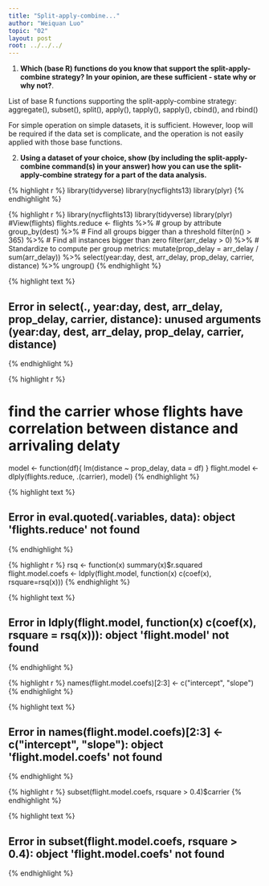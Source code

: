 ```yaml
---
title: "Split-apply-combine..."
author: "Weiquan Luo"
topic: "02"
layout: post
root: ../../../
---
```


1. **Which (base R) functions do you know that support the split-apply-combine strategy? In your opinion, are these sufficient - state why or why not?**. 

List of base R functions supporting the split-apply-combine strategy:
aggregate(), subset(), split(), apply(), tapply(), sapply(), cbind(), and rbind()

For simple operation on simple datasets, it is sufficient. However, loop will be required if the data set is complicate, and the operation is not easily applied with those base functions. 

2. **Using a dataset of your choice, show (by including the split-apply-combine command(s) in your answer) how you can use the split-apply-combine strategy for a part of the data analysis.**


{% highlight r %}
library(tidyverse)
library(nycflights13)
library(plyr)
{% endhighlight %}


{% highlight r %}
library(nycflights13)
library(tidyverse)
library(plyr)
#View(flights)
flights.reduce <- flights %>% # group by attribute
  group_by(dest) %>% # Find all groups bigger than a threshold
  filter(n() > 365) %>% # Find all instances bigger than zero
  filter(arr_delay > 0) %>% # Standardize to compute per group metrics:
  mutate(prop_delay = arr_delay / sum(arr_delay)) %>%
  select(year:day, dest, arr_delay, prop_delay, carrier, distance) %>% 
  ungroup()
{% endhighlight %}



{% highlight text %}
## Error in select(., year:day, dest, arr_delay, prop_delay, carrier, distance): unused arguments (year:day, dest, arr_delay, prop_delay, carrier, distance)
{% endhighlight %}



{% highlight r %}
# find the carrier whose flights have  correlation between distance and  arrivaling delaty 
model <- function(df){
  lm(distance ~ prop_delay, data = df)
}
flight.model <- dlply(flights.reduce, .(carrier), model)
{% endhighlight %}



{% highlight text %}
## Error in eval.quoted(.variables, data): object 'flights.reduce' not found
{% endhighlight %}



{% highlight r %}
rsq <- function(x) summary(x)$r.squared
flight.model.coefs <- ldply(flight.model, function(x) c(coef(x), rsquare=rsq(x)))
{% endhighlight %}



{% highlight text %}
## Error in ldply(flight.model, function(x) c(coef(x), rsquare = rsq(x))): object 'flight.model' not found
{% endhighlight %}



{% highlight r %}
names(flight.model.coefs)[2:3] <- c("intercept", "slope")
{% endhighlight %}



{% highlight text %}
## Error in names(flight.model.coefs)[2:3] <- c("intercept", "slope"): object 'flight.model.coefs' not found
{% endhighlight %}



{% highlight r %}
subset(flight.model.coefs, rsquare > 0.4)$carrier
{% endhighlight %}



{% highlight text %}
## Error in subset(flight.model.coefs, rsquare > 0.4): object 'flight.model.coefs' not found
{% endhighlight %}


